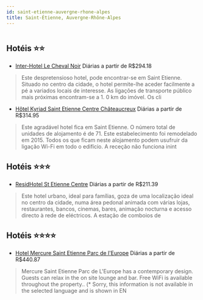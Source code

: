 ```yaml
---
id: saint-etienne-auvergne-rhone-alpes
title: Saint-Étienne, Auvergne-Rhône-Alpes
---
```


<center><img src="http://photos.hotelbeds.com/giata/23/231796/231796a_hb_l_050.jpg" alt="" /></center>


## Hotéis ⭐️⭐️

-    [Inter-Hotel Le Cheval Noir](https://www.hurb.com/aud/https://www.hurb.com/hoteis/saint-etienne/inter-hotel-le-cheval-noir-JNP-JP199182?cmp=18055) Diárias a partir de R$294.18
   > Este despretensioso hotel, pode encontrar-se em Saint Etienne. Situado no centro da cidade, o hotel permite-lhe aceder facilmente a pé a variados locais de interesse. As ligações de transporte público mais próximas encontram-se a 1. 0 km do imóvel. Os cli
-    [Hôtel Kyriad Saint Etienne Centre Châteaucreux](https://www.hurb.com/aud/https://www.hurb.com/hoteis/saint-etienne/hotel-kyriad-saint-etienne-centre-chateaucreux-JNP-JP111666?cmp=18055) Diárias a partir de R$314.95
   > Este agradável hotel fica em Saint Etienne. O número total de unidades de alojamento é de 71. Este estabelecimento foi remodelado em 2015. Todos os que ficam neste alojamento podem usufruir da ligação Wi-Fi em todo o edifício. A receção não funciona inint

## Hotéis ⭐️⭐️⭐️

-    [ResidHotel St Etienne Centre](https://www.hurb.com/aud/https://www.hurb.com/hoteis/saint-etienne/residhotel-st-etienne-centre-JNP-JP053845?cmp=18055) Diárias a partir de R$211.39
   > Este hotel urbano, ideal para famílias, goza de uma localização ideal no centro da cidade, numa área pedonal animada com várias lojas, restaurantes, bancos, cinemas, bares, animação nocturna e acesso directo à rede de eléctricos. A estação de comboios de 

## Hotéis ⭐️⭐️⭐️⭐️

-    [Hotel Mercure Saint Etienne Parc de l'Europe](https://www.hurb.com/aud/https://www.hurb.com/hoteis/saint-etienne/hotel-mercure-saint-etienne-parc-de-l-europe-JNP-JP053844?cmp=18055) Diárias a partir de R$440.87
   > Mercure Saint Etienne Parc de L&apos;Europe has a contemporary design. Guests can relax in the on site lounge and bar. Free WiFi is available throughout the property.. (* Sorry, this information is not available in the selected language and is shown in EN
